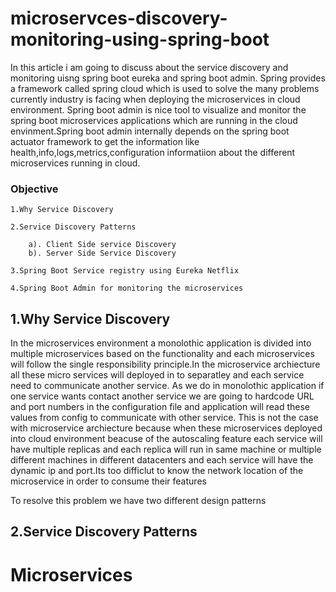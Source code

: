 # microservces-discovery-monitoring-using-spring-boot
In this article i am going to discuss about the service discovery and monitoring uisng spring boot eureka and spring boot admin. Spring provides a framework called spring cloud which is used to solve the many problems currently industry is facing when deploying the microservices in cloud environment. Spring boot admin is nice tool to visualize and monitor the spring boot microservices applications which are running in the cloud envinment.Spring boot admin internally depends on the spring boot actuator framework to get the information like health,info,logs,metrics,configuration informatiion about the different microservices running in cloud. 

### Objective

```
1.Why Service Discovery

2.Service Discovery Patterns

	a). Client Side service Discovery
	b). Server Side Service Discovery

3.Spring Boot Service registry using Eureka Netflix

4.Spring Boot Admin for monitoring the microservices
```

## 1.Why Service Discovery

In the microservices environment a monolothic application is divided into multiple microservices based on the 
functionality and each microservices will follow the single responsibility principle.In the microservice archiecture all these micro services will deployed in to separatley and  each service need to communicate another service. As we do in monolothic application if one service wants contact another service we are going to hardcode URL and port numbers in the configuration file and application will read these values from config to communicate with other service. This is not the case with microservice archiecture because when these microservices deployed into cloud environment beacuse of the autoscaling feature each service will have multiple replicas and each replica will run in same machine or multiple different machines in different datacenters and each service will have the dynamic ip and port.Its too difficlut to know the network location of the microservice in order to consume their features

To resolve this problem we have two different design patterns

## 2.Service Discovery Patterns

# Microservices
